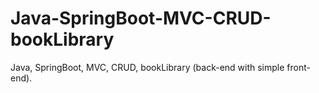 # Java-SpringBoot-MVC-CRUD-bookLibrary
Java, SpringBoot, MVC, CRUD, bookLibrary (back-end with simple front-end).

